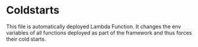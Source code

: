 # Coldstarts

This file is automatically deployed Lambda Function. It changes the env variables of all functions deployed as part of the framework and thus forces their cold starts.